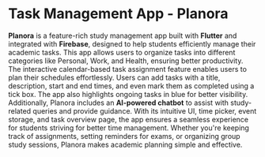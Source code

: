 # Task Management App - Planora
**Planora** is a feature-rich study management app built with **Flutter** and integrated with **Firebase**, designed to help students efficiently manage their academic tasks. This app allows users to organize tasks into different categories like Personal, Work, and Health, ensuring better productivity. The interactive calendar-based task assignment feature enables users to plan their schedules effortlessly. Users can add tasks with a title, description, start and end times, and even mark them as completed using a tick box. The app also highlights ongoing tasks in blue for better visibility. Additionally, Planora includes an **AI-powered chatbot** to assist with study-related queries and provide guidance. With its intuitive UI, time picker, event storage, and task overview page, the app ensures a seamless experience for students striving for better time management. Whether you're keeping track of assignments, setting reminders for exams, or organizing group study sessions, Planora makes academic planning simple and effective.
